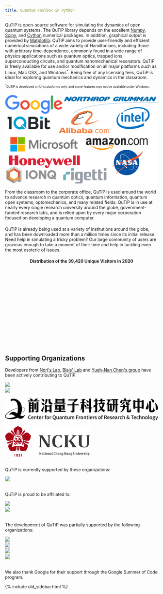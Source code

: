 ```yaml
---
title: Quantum Toolbox in Python
---
```


<div class="row">
    <div class="col-md-9">
        <div class="row">
            <div class="col-md-12">
                <div class="banner" style="margin-top: 0;">
                    <p id="cite"></p>
                </div>
            </div>
        </div>

<!-- <div class="col-md-12">
<div class="alert alert-success">
<p id="job"></p>
</div>
</div>-->


<script>
    var lng = navigator.language;
    var txt;
    if (lng.indexOf("zh") !== -1)
    {
        txt = "感谢您使用QuTiP。如果您在论文中使用了QuTiP，请您记得引用本篇论文。";
    }
    else if (lng.indexOf("ja") !== -1)
    {
        txt = "QuTiPのご利用ありがとうございます。 このソフトウェアを使っている出版物に、QuTiPの論文を引用するのを忘れないでください。";
    }
    else
    {
        txt = "We hope you enjoy using QuTiP.  Please help us make QuTiP better by citing it in your publications.";
    }
    document.getElementById("cite").innerHTML = txt;
</script>


<!-- <script>
    var txt;
    {
        txt = "A Technical Staff position for QuTiP is available, check it out under the <a href='jobs.html'>jobs</a> page.";
    }
    document.getElementById("job").innerHTML = txt;
</script> -->

<div class="row">
    <div class="col-md-12">
        <p>
            QuTiP is open-source software for simulating the dynamics of open quantum systems.  The QuTiP library depends on the excellent <a href='https://www.numpy.org'>Numpy</a>, <a href='https://www.scipy.org'>Scipy</a>, and <a href='https://cython.org'>Cython</a> numerical packages. In addition, graphical output is provided by <a href='https://matplotlib.org'>Matplotlib</a>.  QuTiP aims to provide user-friendly and efficient numerical simulations of a wide variety of Hamiltonians, including those with arbitrary time-dependence, commonly found in a wide range of physics applications such as quantum optics, trapped ions, superconducting circuits, and quantum nanomechanical resonators. QuTiP is freely available for use and/or modification on all major platforms such as Linux, Mac OSX, and Windows<sup>*</sup>. Being free of any licensing fees, QuTiP is ideal for exploring quantum mechanics and dynamics in the classroom.
        </p>
        <p style='font-size:10px'><sup>*</sup>QuTiP is developed on Unix platforms only, and some features may not be available under Windows.</p>
    </div>
</div>

<div class="row" style='margin-top:20px'>
    <div class="col-md-6">
        <img src="images/corp_users.png">
    </div>
    <div class="col-md-5">
        <p>
            From the classroom to the corporate office, QuTiP is used around the world to advance research in quantum optics, quantum information, quantum open systems, optomechanics, and many related fields.  QuTiP is in use at nearly every single research university around the globe, government-funded research labs, and is relied upon by every major corporation focused on developing a quantum computer.
        </p>
    </div>
</div>



<div class="row" style='margin-top:20px'>
    <div class="col-md-5">
        <p style='margin-top:20px'>
            QuTiP is already being used at a variety of institutions around the globe, and has been downloaded more than a million times since its initial release.  Need
            help in simulating a tricky problem? Our large community of users are gracious enough to take a moment of their time and help in tackling even the most esoteric of issues.
        </p>
    </div>
    <div class="col-md-6">
        <center><h4>Distribution of the 39,420 Unique Visitors in 2020</h4></center>
        <div id='container1' style='margin-top:10px; position: relative;height: 250px;width: 400px;'></div>
    </div>
</div>




<div class="row">
    <div class="col-md-12">
        <h2 id="supporting-organizations">Supporting Organizations</h2>
        <p>
            Developers from <a href="https://dml.riken.jp/" target="about:blank">Nori's Lab</a>,
            <a href="https://www.physique.usherbrooke.ca/blais/" target="about:blank">Blais' Lab</a> and
            <a href="https://qfort.ncku.edu.tw/peoples/9" target="about:blank">Yueh-Nan Chen's group</a> have been actively contributing to QuTiP.
        </p>
        <div class="col-md-6">
            <a href="https://dml.riken.jp" target="about:blank"><img src="images/riken-logo.png" style='max-height:100px'></a>
        </div>
        <div class="col-md-6">
            <a href="https://www.usherbrooke.ca/iq/en/" target="about:blank"><img src="images/inst_quant_sher.png"></a>
        </div>
        <div class="col-md-6">
            <a href="https://qfort.ncku.edu.tw/" target="about:blank"><img src="images/qfort.png" style="margin: 1rem 0;"></a>
        </div>
        <div class="col-md-6">
            <a href="https://www.ncku.edu.tw/" target="about:blank"><img src="images/ncku.png" style='max-height:100px'></a>
        </div>
    </div>
</div>
<br>
<p>QuTiP is currently supported by these organizations:</p>
<div class="row">
    <div class="col-md-4">
        <a href="https://www.jst.go.jp/moonshot/en/index.html"><img src="images/moonshot-program-jst.png"></a>
    </div>
</div>

<br>
<div class="row">
    <p>QuTiP is proud to be affiliated to:</p>
    <div class="col-md-5">
        <a href="https://numfocus.org/"><img src="images/numfocus.png"></a>
    </div>
    <div class="col-md-5">
        <a href="https://unitary.fund/"><img src="images/unitaryfund.png"></a>
    </div>
</div>

<br>
<div class="row">
    <p>The development of QuTiP was partially supported by the following organizations:</p>
    <div class="col-md-4">
        <a href="https://www.aber.ac.uk/en/about-us/faculties/business-physical-sciences/"><img src="images/aber_uni.png"></a>
    </div>
    <div class="col-md-3">
        <a href="https://physics.korea.ac.kr/"><img src="images/korea-logo.png"></a>
    </div>
    <div class="col-md-3">
        <a href="https://www.jsps.go.jp/english/"><img src="images/jsps.jpg"></a>
    </div>
    <div class="col-md-4">
        <a href="https://www.jst.go.jp/kisoken/presto/en/"><img src="images/presto.jpg"></a>
    </div>
</div>

<br>
<div class="row">
    <p>We also thank Google for their support through the Google Summer of Code program.</p>
</div>

</div> <!-- col-md-9 main content div -->

{% include old_sidebar.html %}

</div> <!-- main row div -->
